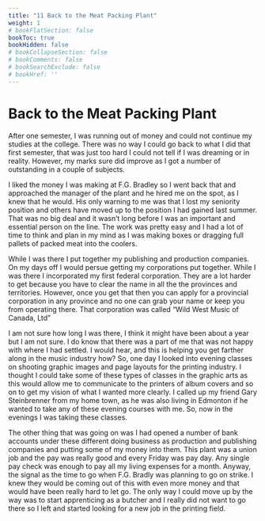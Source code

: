 ```yaml
---
title: "11 Back to the Meat Packing Plant"
weight: 1
# bookFlatSection: false
bookToc: true
bookHidden: false
# bookCollapseSection: false
# bookComments: false
# bookSearchExclude: false
# bookHref: ''
---
```

# Back to the Meat Packing Plant
After one semester, I was running out of money and could not continue my studies at the college.  There was no way I could go back to what I did that first semester, that was just too hard I could not tell if I was dreaming or in reality.  However, my marks sure did improve as I got a number of outstanding in a couple of subjects.

I liked the money I was making at F.G. Bradley so I went back that and approached the manager of the plant and he hired me on the spot, as I knew that he would.  His only warning to me was that I lost my seniority position and others have moved up to the position I had gained last summer.  That was no big deal and it wasn’t long before I was an important and essential person on the line.  The work was pretty easy and I had a lot of time to think and plan in my mind as I was making boxes or dragging full pallets of packed meat into the coolers.

While I was there I put together my publishing and production companies.  On my days off I would persue getting my corporations put together.  While I was there I incorporated my first federal corporation.  They are a lot harder to get because you have to clear the name in all the the provinces and territories.  However, once you get that then you can apply for a provincial corporation in any province and no one can grab your name or keep you from operating there.  That corporation was called “Wild West Music of Canada, Ltd”

I am not sure how long I was there, I think it might have been about a year but I am not sure.  I do know that there was a part of me that was not happy with where I had settled.  I would hear, and this is helping you get farther along in the music industry how?  So, one day I looked into evening classes on shooting graphic images and page layouts for the printing industry.  I thought I could take some of these types of classes in the graphic arts as this would allow me to communicate to the printers of album covers and so on to get my vision of what I wanted more clearly.  I called up my friend Gary Steinbrenner from my home town, as he was also living in Edmonton if he wanted to take any of these evening courses with me.  So, now in the evenings I was taking these classes.

The other thing that was going on was I had opened a number of bank accounts under these different doing business as production and publishing companies and putting some of my money into them.  This plant was a union job and the pay was really good and every Friday was pay day.  Any single pay check was enough to pay all my living expenses for a month.  Anyway, the signal as the time to go when F.G. Bradly was planning to go on strike.  I knew they would be coming out of this with even more money and that would have been really hard to let go.  The only way I could move up by the way was to start apprenticing as a butcher and I really did not want to go there so I left and started looking for a new job in the printing field.